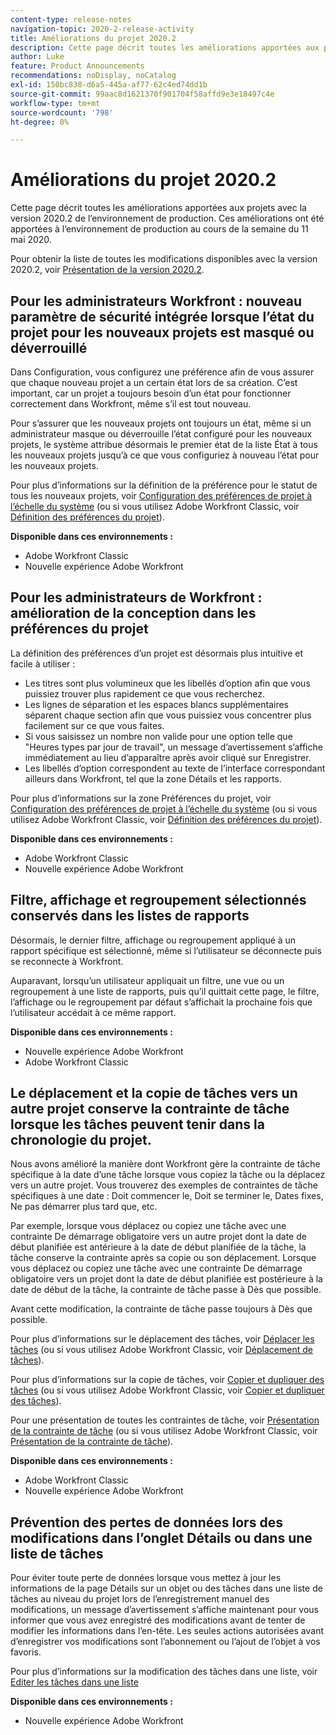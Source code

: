 ```yaml
---
content-type: release-notes
navigation-topic: 2020-2-release-activity
title: Améliorations du projet 2020.2
description: Cette page décrit toutes les améliorations apportées aux projets avec la version 2020.2 de l’environnement de production. Ces améliorations ont été apportées à l’environnement de production au cours de la semaine du 11 mai 2020.
author: Luke
feature: Product Announcements
recommendations: noDisplay, noCatalog
exl-id: 150bc838-d6a5-445a-af77-62c4ed74dd1b
source-git-commit: 99aac8d1621370f901704f58affd9e3e18497c4e
workflow-type: tm+mt
source-wordcount: '798'
ht-degree: 0%

---
```


# Améliorations du projet 2020.2

Cette page décrit toutes les améliorations apportées aux projets avec la version 2020.2 de l’environnement de production. Ces améliorations ont été apportées à l’environnement de production au cours de la semaine du 11 mai 2020.

Pour obtenir la liste de toutes les modifications disponibles avec la version 2020.2, voir [Présentation de la version 2020.2](../../../product-announcements/product-releases/2020.2.-release-activity/2020-2-release-overview.md).

## Pour les administrateurs Workfront : nouveau paramètre de sécurité intégrée lorsque l’état du projet pour les nouveaux projets est masqué ou déverrouillé

Dans Configuration, vous configurez une préférence afin de vous assurer que chaque nouveau projet a un certain état lors de sa création. C’est important, car un projet a toujours besoin d’un état pour fonctionner correctement dans Workfront, même s’il est tout nouveau.

Pour s’assurer que les nouveaux projets ont toujours un état, même si un administrateur masque ou déverrouille l’état configuré pour les nouveaux projets, le système attribue désormais le premier état de la liste État à tous les nouveaux projets jusqu’à ce que vous configuriez à nouveau l’état pour les nouveaux projets.

Pour plus d’informations sur la définition de la préférence pour le statut de tous les nouveaux projets, voir [Configuration des préférences de projet à l’échelle du système](../../../administration-and-setup/set-up-workfront/configure-system-defaults/set-project-preferences.md) (ou si vous utilisez Adobe Workfront Classic, voir [Définition des préférences du projet](https://one.workfront.com/s/article/Setting-Project-Preferences-1883392298)).

**Disponible dans ces environnements :**

* Adobe Workfront Classic
* Nouvelle expérience Adobe Workfront

## Pour les administrateurs de Workfront : amélioration de la conception dans les préférences du projet

La définition des préférences d’un projet est désormais plus intuitive et facile à utiliser :

* Les titres sont plus volumineux que les libellés d’option afin que vous puissiez trouver plus rapidement ce que vous recherchez.
* Les lignes de séparation et les espaces blancs supplémentaires séparent chaque section afin que vous puissiez vous concentrer plus facilement sur ce que vous faites.
* Si vous saisissez un nombre non valide pour une option telle que &quot;Heures types par jour de travail&quot;, un message d’avertissement s’affiche immédiatement au lieu d’apparaître après avoir cliqué sur Enregistrer.
* Les libellés d’option correspondent au texte de l’interface correspondant ailleurs dans Workfront, tel que la zone Détails et les rapports.

Pour plus d’informations sur la zone Préférences du projet, voir [Configuration des préférences de projet à l’échelle du système](../../../administration-and-setup/set-up-workfront/configure-system-defaults/set-project-preferences.md) (ou si vous utilisez Adobe Workfront Classic, voir [Définition des préférences du projet](https://one.workfront.com/s/article/Setting-Project-Preferences-1883392298)).

**Disponible dans ces environnements :**

* Adobe Workfront Classic
* Nouvelle expérience Adobe Workfront

## Filtre, affichage et regroupement sélectionnés conservés dans les listes de rapports

Désormais, le dernier filtre, affichage ou regroupement appliqué à un rapport spécifique est sélectionné, même si l’utilisateur se déconnecte puis se reconnecte à Workfront.

Auparavant, lorsqu’un utilisateur appliquait un filtre, une vue ou un regroupement à une liste de rapports, puis qu’il quittait cette page, le filtre, l’affichage ou le regroupement par défaut s’affichait la prochaine fois que l’utilisateur accédait à ce même rapport.

**Disponible dans ces environnements :**

* Nouvelle expérience Adobe Workfront
* Adobe Workfront Classic

## Le déplacement et la copie de tâches vers un autre projet conserve la contrainte de tâche lorsque les tâches peuvent tenir dans la chronologie du projet.

Nous avons amélioré la manière dont Workfront gère la contrainte de tâche spécifique à la date d’une tâche lorsque vous copiez la tâche ou la déplacez vers un autre projet. Vous trouverez des exemples de contraintes de tâche spécifiques à une date : Doit commencer le, Doit se terminer le, Dates fixes, Ne pas démarrer plus tard que, etc.

Par exemple, lorsque vous déplacez ou copiez une tâche avec une contrainte De démarrage obligatoire vers un autre projet dont la date de début planifiée est antérieure à la date de début planifiée de la tâche, la tâche conserve la contrainte après sa copie ou son déplacement. Lorsque vous déplacez ou copiez une tâche avec une contrainte De démarrage obligatoire vers un projet dont la date de début planifiée est postérieure à la date de début de la tâche, la contrainte de tâche passe à Dès que possible.

Avant cette modification, la contrainte de tâche passe toujours à Dès que possible.

Pour plus d’informations sur le déplacement des tâches, voir [Déplacer les tâches](../../../manage-work/tasks/manage-tasks/move-tasks.md) (ou si vous utilisez Adobe Workfront Classic, voir [Déplacement de tâches](https://one.workfront.com/s/article/Moving-Tasks-2081996259)).

Pour plus d’informations sur la copie de tâches, voir [Copier et dupliquer des tâches](../../../manage-work/tasks/manage-tasks/copy-and-duplicate-tasks.md) (ou si vous utilisez Adobe Workfront Classic, voir [Copier et dupliquer des tâches](https://one.workfront.com/s/article/Copy-and-Duplicate-Tasks-218695605)).

Pour une présentation de toutes les contraintes de tâche, voir [Présentation de la contrainte de tâche](../../../manage-work/tasks/task-constraints/task-constraint-overview.md) (ou si vous utilisez Adobe Workfront Classic, voir [Présentation de la contrainte de tâche](https://one.workfront.com/s/article/Task-Constraint-Overview-453396848)).

**Disponible dans ces environnements :**

* Adobe Workfront Classic
* Nouvelle expérience Adobe Workfront

## Prévention des pertes de données lors des modifications dans l’onglet Détails ou dans une liste de tâches

Pour éviter toute perte de données lorsque vous mettez à jour les informations de la page Détails sur un objet ou des tâches dans une liste de tâches au niveau du projet lors de l’enregistrement manuel des modifications, un message d’avertissement s’affiche maintenant pour vous informer que vous avez enregistré des modifications avant de tenter de modifier les informations dans l’en-tête. Les seules actions autorisées avant d’enregistrer vos modifications sont l’abonnement ou l’ajout de l’objet à vos favoris.

Pour plus d’informations sur la modification des tâches dans une liste, voir [Editer les tâches dans une liste](../../../manage-work/tasks/manage-tasks/edit-tasks-in-a-list.md)

**Disponible dans ces environnements :**

* Nouvelle expérience Adobe Workfront

